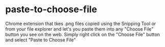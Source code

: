 # paste-to-choose-file
Chrome extension that tkes .png files copied using the Snipping Tool or from your file explorer and let's you paste them into any "Choose File" button you see on the web. Simply right click on the "Choose File" button and select "Paste to Choose File"
